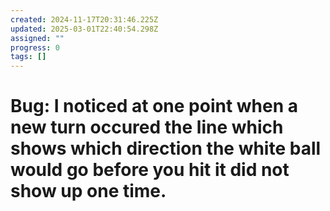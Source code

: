 ```yaml
---
created: 2024-11-17T20:31:46.225Z
updated: 2025-03-01T22:40:54.298Z
assigned: ""
progress: 0
tags: []
---
```


# Bug: I noticed at one point when a new turn occured the line which shows which direction the white ball would go before you hit it did not show up one time.
